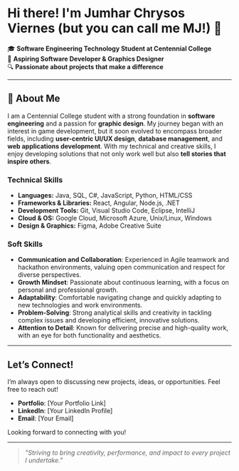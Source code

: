 # Hi there! I'm Jumhar Chrysos Viernes (but you can call me MJ!) 👋

🎓 **Software Engineering Technology Student at Centennial College**  
🌱 **Aspiring Software Developer & Graphics Designer**  
🔍 **Passionate about projects that make a difference**

---

## 📝 About Me

I am a Centennial College student with a strong foundation in **software engineering** and a passion for **graphic design**. My journey began with an interest in game development, but it soon evolved to encompass broader fields, including **user-centric UI/UX design**, **database management**, and **web applications development**. With my technical and creative skills, I enjoy developing solutions that not only work well but also **tell stories that inspire others**.

### Technical Skills
- **Languages:** Java, SQL, C#, JavaScript, Python, HTML/CSS
- **Frameworks & Libraries:** React, Angular, Node.js, .NET
- **Development Tools:** Git, Visual Studio Code, Eclipse, IntelliJ
- **Cloud & OS:** Google Cloud, Microsoft Azure, Unix/Linux, Windows
- **Design & Graphics:** Figma, Adobe Creative Suite

### Soft Skills

- **Communication and Collaboration**: Experienced in Agile teamwork and hackathon environments, valuing open communication and respect for diverse perspectives.
- **Growth Mindset**: Passionate about continuous learning, with a focus on personal and professional growth.
- **Adaptability**: Comfortable navigating change and quickly adapting to new technologies and work environments.
- **Problem-Solving**: Strong analytical skills and creativity in tackling complex issues and developing efficient, innovative solutions.
- **Attention to Detail**: Known for delivering precise and high-quality work, with an eye for both functionality and aesthetics.

---

## Let’s Connect!

I’m always open to discussing new projects, ideas, or opportunities. Feel free to reach out!

- **Portfolio**: [Your Portfolio Link]
- **LinkedIn**: [Your LinkedIn Profile]
- **Email**: [Your Email]

Looking forward to connecting with you!

---

> *"Striving to bring creativity, performance, and impact to every project I undertake."*
